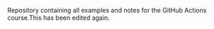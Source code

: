 Repository containing all examples and notes for the GitHub Actions course.This has been edited again.
